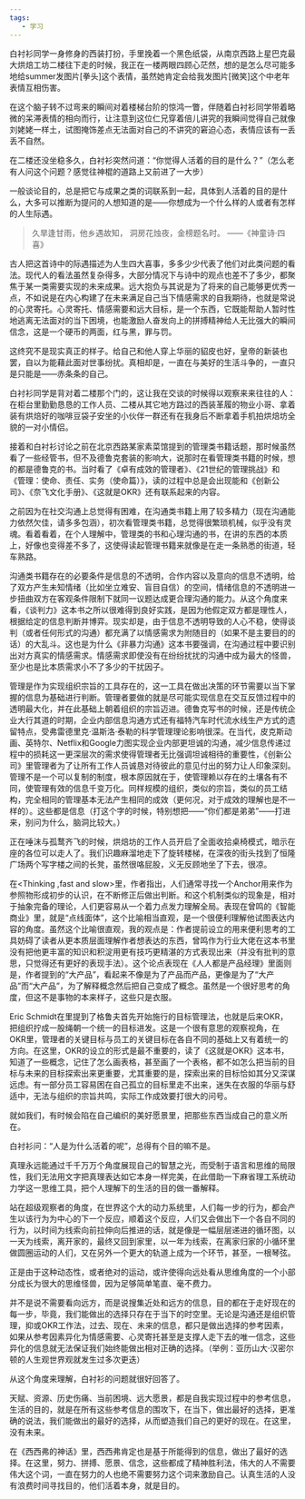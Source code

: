 ```yaml
---
tags:
   - 学习
---
```



白衬衫同学一身修身的西装打扮，手里挽着一个黑色纸袋，从南京西路上星巴克最大烘焙工坊二楼往下走的时候，我正在一楼两眼四顾心茫然，想的是怎么尽可能多地给summer发图片[拳头]这个表情，虽然她肯定会给我发图片[微笑]这个中老年表情互相伤害。

在这个脑子转不过弯来的瞬间对着楼梯台阶的惊鸿一瞥，伴随着白衬衫同学带着略微的呆滞表情的相向而行，让注意到这位仁兄穿着倍儿讲究的我瞬间觉得自己就像刘姥姥一样土，试图掩饰差点无法面对自己的不讲究的窘迫心态，表情应该有一丢丢不自然。

在二楼还没坐稳多久，白衬衫突然问道：“你觉得人活着的目的是什么？”（怎么老有人问这个问题？感觉往神棍的道路上又前进了一大步）

一般谈论目的，总是把它与成果之类的词联系到一起，具体到人活着的目的是什么，大多可以推断为提问的人想知道的是——你想成为一个什么样的人或者有怎样的人生际遇。

> 久旱逢甘雨，他乡遇故知，
  洞房花烛夜，金榜题名时。
                                     ——《神童诗·四喜》

古人把这首诗中的际遇描述为人生四大喜事，多多少少代表了他们对此类问题的看法。现代人的看法虽然复杂得多，大部分情况下与诗中的观点也差不了多少，都聚焦于某一类需要实现的未来成果。远大抱负与其说是为了将来的自己能够更优秀一点，不如说是在内心构建了在未来满足自己当下情感需求的自我期待，也就是常说的心灵寄托。心灵寄托、情感需要和远大目标，是一个东西，它既能帮助人暂时性地逃离无法面对的当下困境，也能激励人奋发向上的拼搏精神给人无比强大的瞬间信念，这是一个硬币的两面，红与黑，罪与罚。

这终究不是现实真正的样子。给自己和他人穿上华丽的貂皮也好，皇帝的新装也罢，自以为能藉此面对世事纷扰。真相却是，一直在与美好的生活斗争的，一直只是只能是——赤条条的自己。

白衬衫同学是背对着二楼那个门的，这让我在交谈的时候得以观察来来往往的人：在柜台里勤勤恳恳的工作人员、二楼从其它地方路过的西装革履的物业小哥、拿着装有烘焙好的咖啡豆袋子安坐的小伙伴一群还有在我身后不断拿着手机拍烘焙坊全貌的一对小情侣。

接着和白衬衫讨论之前在北京西路某家素菜馆提到的管理类书籍话题，那时候虽然看了一些经管书，但不及德鲁克套装的影响大，说那时在看管理类书籍的时候，想的都是德鲁克的书。当时看了《卓有成效的管理者》、《21世纪的管理挑战》和《管理：使命、责任、实务（使命篇）》，读的过程中总是会出现能和《创新公司》、《奈飞文化手册》、《这就是OKR》还有<How Google Works>联系起来的内容。

之前因为在社交沟通上总觉得有困难，在沟通类书籍上用了较多精力（现在沟通能力依然欠佳，请多多包涵），初次看管理类书籍，总觉得很繁琐机械，似乎没有灵魂。看着看着，在个人理解中，管理类的书和心理沟通的书，在讲的东西的本质上，好像也变得差不多了，这使得读起管理书籍来就像是在走一条熟悉的街道，轻车熟路。

沟通类书籍存在的必要条件是信息的不透明，合作内容以及意向的信息不透明，给了双方产生未知情绪（比如坐立难安、盲目自信）的空间，情绪信息的不透明进一步扭曲双方在客观条件限制下就同一议题达成更合理沟通的能力。从这个角度来看，《谈判力》这本书之所以很难得到良好实践，是因为他假定双方都是理性人，根据给定的信息判断并博弈。现实却是，由于信息不透明导致的人心不稳，使得谈判（或者任何形式的沟通）都充满了以情感需求为附随目的（如果不是主要目的的话）的大乱斗。这也是为什么《非暴力沟通》这本书要强调，在沟通过程中要识别出对方真实的情感需求。情感需求即使没有在纷纷扰扰的沟通中成为最大的怪兽，至少也是比本质需求小不了多少的干扰因子。

管理是作为实现组织宗旨的工具存在的，这一工具在做出决策的环节需要以当下掌握的信息为基础进行判断。管理者要做的就是尽可能实现信息在交互反馈过程中的透明最大化，并在此基础上朝着组织的宗旨迈进。德鲁克写书的时候，还是传统企业大行其道的时期，企业内部信息沟通方式还有福特汽车时代流水线生产方式的遗留特点，受弗雷德里克·温斯洛·泰勒的科学管理理论影响很深。在当代，皮克斯动画、英特尔、Netflix和Google力图实现企业内部更坦诚的沟通，减少信息传递过程中的损耗这一更深层次的需求使得管理者无比强调坦诚相待的重要性，《创新公司》里管理者为了让所有工作人员诚恳对待彼此的意见付出的努力让人印象深刻。管理不是一个可以复制的制度，根本原因就在于，使管理赖以存在的土壤各有不同，使管理有效的信息千变万化。同样规模的组织，类似的宗旨，类似的员工结构，完全相同的管理基本无法产生相同的成效（更何况，对于成效的理解也是不一样的）。这些都是信息（打这个字的时候，特别想把——“你们都是弟弟”——打进来，别问为什么，脑洞比较大。）

正在唾沫与孤鹜齐飞的时候，烘焙坊的工作人员开启了全面收拾桌椅模式，暗示在座的各位可以走人了。我们识趣麻溜地走下了旋转楼梯，在深夜的街头找到了恒隆广场两个写字楼之间的长凳，虽然很咯屁股，义无反顾地坐了下去，很凉。

在<Thinking ,fast and slow>里，作者指出，人们通常寻找一个Anchor用来作为参照物形成初步的认识，在不断修正后做出判断。和这个机制类似的现象是，相对于抽象完备的理论，人们更容易从一个着力点发力理解全局。表现在曾鸣的《智能商业》里，就是“点线面体”，这个比喻相当直观，是一个很便利理解他试图表达内容的角度。虽然这个比喻很直观，我的观点是：作者提前设立的用来便利思考的工具妨碍了读者从更本质层面理解作者想表达的东西，曾鸣作为行业大佬在这本书里没有把他更丰富的知识和积淀用更有技巧更精湛的方式表现出来（并没有批判的意思，只觉得还有更好的表现手法）。这个论点表现在《人人都是产品经理》里面则是，作者提到的“大产品”，看起来不像是为了产品而产品，更像是为了“大产品”而“大产品”，为了解释概念然后把自己变成了概念。虽然是一个很好思考的角度，但这不是事物的本来样子，这些只是衣服。

Eric Schmidt在<How Google Works>里提到了格鲁夫首先开始施行的目标管理法，也就是后来OKR，把组织拧成一股绳朝一个统一的目标进发。这是一个很有意思的观察视角，在OKR里，管理者的关键目标与员工的关键目标在各自不同的基础上又有着统一的方向。在这里，OKR的设立的形式是最不重要的，读了《这就是OKR》这本书，知道了一些概念，记住了怎么画表格，甚至画了一个表格，都不如怎么把当前的目标与未来的目标探索出来更重要，尤其重要的是，探索出来的目标恰如其分又深谋远虑。有一部分员工容易困在自己孤立的目标里走不出来，迷失在衣服的华丽与舒适中，无法与组织的宗旨共鸣，实际工作成效要打很大的问号。

就如我们，有时候会陷在自己编织的美好愿景里，把那些东西当成自己的意义所在。

白衬衫问：“人是为什么活着的呢”，总得有个目的嘛不是。

真理永远能通过千千万万个角度展现自己的智慧之光，而受制于语言和思维的局限性，我们无法用文字把真理表达如它本身一样完美，在此借助一下麻省理工系统动力学这一思维工具，把个人理解下的生活的目的做一番解释。

站在超级观察者的角度，在世界这个大的动力系统里，人们每一步的行为，都会产生以该行为为中心的下一个反应，顺着这个反应，人们又会做出下一个各自不同的行为，以时间为线索向前拉伸向后推进的话，就是像是一幅层层递进的循环图，以一天为线索，离开家的，最终又回到家里，以一年为线索，在离家归家的小循环里做圆圈运动的人们，又在另外一个更大的轨道上成为一个环节，甚至，一根琴弦。

正是由于这种动态性，或者绝对的运动，或许使得向远处看从思维角度的一个小部分成长为很大的思维怪兽，因为足够简单笔直、毫不费力。

并不是说不需要看向远方，而是说搜集近处和远方的信息，目的都在于走好现在的每一步，毕竟，我们能做出的选择只存在于当下的时空里。无论是沟通还是组织管理，抑或OKR工作法，过去、现在、未来的信息，都只是做出选择的参考因素，如果从参考因素异化为情感需要、心灵寄托甚至是支撑人走下去的唯一信念，这些异化的信息就无法保证我们始终能做出相对正确的选择。（举例：亚历山大·汉密尔顿的人生观世界观就发生过多次更迭）

从这个角度来理解，白衬衫的问题就很好回答了。

天赋、资源、历史伤痛、当前困境、远大愿景，都是自我实现过程中的参考信息，生活的目的，就是在所有这些参考信息的围攻下，在当下，做出最好的选择，更准确的说法，我们能做出的最好的选择，从而塑造我们自己的更好的现在。在这里，没有未来。

在《西西弗的神话》里，西西弗肯定也是基于所能得到的信息，做出了最好的选择。在这里，努力、拼搏、愿景、信念，这些都成了精神胜利法，伟大的人不需要伟大这个词，一直在努力的人也绝不需要努力这个词来激励自己。认真生活的人没有浪费时间寻找目的，他们活着本身，就是目的。
